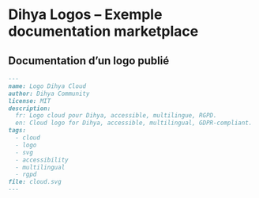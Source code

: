 # Dihya Logos – Exemple documentation marketplace

## Documentation d’un logo publié
```markdown
---
name: Logo Dihya Cloud
author: Dihya Community
license: MIT
description:
  fr: Logo cloud pour Dihya, accessible, multilingue, RGPD.
  en: Cloud logo for Dihya, accessible, multilingual, GDPR-compliant.
tags:
  - cloud
  - logo
  - svg
  - accessibility
  - multilingual
  - rgpd
file: cloud.svg
---
```
